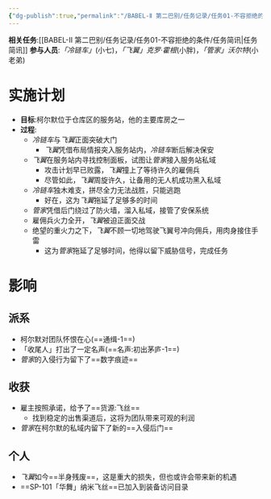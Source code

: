 ```yaml
---
{"dg-publish":true,"permalink":"/BABEL-Ⅱ 第二巴别/任务记录/任务01-不容拒绝的条件/任务Log/"}
---
```


**相关任务**:[[BABEL-Ⅱ 第二巴别/任务记录/任务01-不容拒绝的条件/任务简讯\|任务简讯]]
**参与人员**:*「冷链车」*(小七)，*「飞翼」克罗·霍根*(小胖)，*「管家」沃尔特*(小老弟)
# 实施计划
- **目标**:柯尔默位于仓库区的服务站，他的主要库房之一
- **过程**:
	- *冷链车*与*飞翼*正面突破大门
		- *飞翼*凭借布局情报突入服务站内，*冷链车*断后解决保安
	- *飞翼*在服务站内寻找控制面板，试图让*管家*接入服务站私域
		- 攻击计划早已败露，*飞翼*撞上了等待许久的雇佣兵
		- 尽管如此，*飞翼*周旋许久，让备用的无人机成功黑入私域
	- *冷链车*独木难支，拼尽全力无法战胜，只能逃跑
		- 好在，这为*飞翼*拖延了足够多的时间
	- *管家*凭借后门绕过了防火墙，溜入私域，接管了安保系统
	- 雇佣兵火力全开，*飞翼*被迫正面交战
	- 绝望的重火力之下，*飞翼*不顾一切地驾驶飞翼号冲向佣兵，用肉身接住手雷
		- 这为*管家*拖延了足够时间，他得以留下威胁信号，完成任务

# 影响
## 派系
- 柯尔默对团队怀恨在心(==通缉-1==)
- 「收尾人」打出了一定名声(==名声:初出茅庐-1==)
- *管家*的入侵行为留下了==数字痕迹==
## 收获
- 雇主按照承诺，给予了==货源:飞丝==
	- 找到稳定的出售渠道后，这将为团队带来可观的利润
- *管家*在柯尔默的私域内留下了新的==入侵后门==

## 个人
- *飞翼*如今==半身残废==，这是重大的损失，但也或许会带来新的机遇
- ==SP-101「华舞」纳米飞丝==已加入到装备访问目录